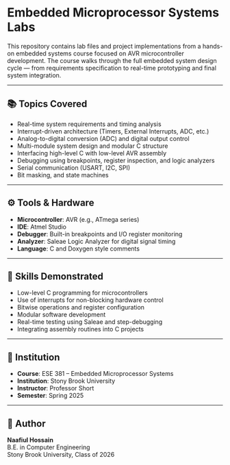 # Embedded Microprocessor Systems Labs

This repository contains lab files and project implementations from a hands-on embedded systems course focused on AVR microcontroller development. The course walks through the full embedded system design cycle — from requirements specification to real-time prototyping and final system integration.

---

## 📚 Topics Covered

- Real-time system requirements and timing analysis  
- Interrupt-driven architecture (Timers, External Interrupts, ADC, etc.)  
- Analog-to-digital conversion (ADC) and digital output control  
- Multi-module system design and modular C structure  
- Interfacing high-level C with low-level AVR assembly  
- Debugging using breakpoints, register inspection, and logic analyzers  
- Serial communication (USART, I2C, SPI)  
- Bit masking, and state machines

---

## ⚙️ Tools & Hardware

- **Microcontroller**: AVR (e.g., ATmega series)  
- **IDE**: Atmel Studio 
- **Debugger**: Built-in breakpoints and I/O register monitoring  
- **Analyzer**: Saleae Logic Analyzer for digital signal timing  
- **Language**: C and Doxygen style comments 

---

## 🧠 Skills Demonstrated

- Low-level C programming for microcontrollers  
- Use of interrupts for non-blocking hardware control  
- Bitwise operations and register configuration  
- Modular software development  
- Real-time testing using Saleae and step-debugging  
- Integrating assembly routines into C projects

---

## 🏫 Institution

- **Course**: ESE 381 – Embedded Microprocessor Systems  
- **Institution**: Stony Brook University  
- **Instructor**: Professor Short  
- **Semester**: Spring 2025

---

## 👤 Author

**Naafiul Hossain**  
B.E. in Computer Engineering  
Stony Brook University, Class of 2026
